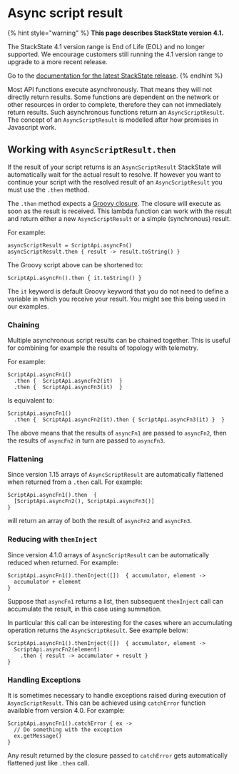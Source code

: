 # Async script result

{% hint style="warning" %}
**This page describes StackState version 4.1.** 

The StackState 4.1 version range is End of Life \(EOL\) and no longer supported. We encourage customers still running the 4.1 version range to upgrade to a more recent release.

Go to the [documentation for the latest StackState release](https://docs.stackstate.com/).
{% endhint %}

Most API functions execute asynchronously. That means they will not directly return results. Some functions are dependent on the network or other resources in order to complete, therefore they can not immediately return results. Such asynchronous functions return an `AsyncScriptResult`. The concept of an `AsyncScriptResult` is modelled after how promises in Javascript work.

## Working with `AsyncScriptResult.then`

If the result of your script returns is an `AsyncScriptResult` StackState will automatically wait for the actual result to resolve. If however you want to continue your script with the resolved result of an `AsyncScriptResult` you must use the `.then` method.

The `.then` method expects a [Groovy closure](https://groovy-lang.org/closures.html). The closure will execute as soon as the result is received. This lambda function can work with the result and return either a new `AsyncScriptResult` or a simple \(synchronous\) result.

For example:

```text
asyncScriptResult = ScriptApi.asyncFn()
asyncScriptResult.then { result -> result.toString() }
```

The Groovy script above can be shortened to:

```text
ScriptApi.asyncFn().then { it.toString() }
```

The `it` keyword is default Groovy keyword that you do not need to define a variable in which you receive your result. You might see this being used in our examples.

### Chaining

Multiple asynchronous script results can be chained together. This is useful for combining for example the results of topology with telemetry.

For example:

```text
ScriptApi.asyncFn1()
  .then {  ScriptApi.asyncFn2(it)  }
  .then {  ScriptApi.asyncFn3(it)  }
```

Is equivalent to:

```text
ScriptApi.asyncFn1()
  .then {  ScriptApi.asyncFn2(it).then { ScriptApi.asyncFn3(it) }  }
```

The above means that the results of `asyncFn1` are passed to `asyncFn2`, then the results of `asyncFn2` in turn are passed to `asyncFn3`.

### Flattening

Since version 1.15 arrays of `AsyncScriptResult` are automatically flattened when returned from a `.then` call. For example:

```text
ScriptApi.asyncFn1().then  {
  [ScriptApi.asyncFn2(), ScriptApi.asyncFn3()]
}
```

will return an array of both the result of `asyncFn2` and `asyncFn3`.

### Reducing with `thenInject`

Since version 4.1.0 arrays of `AsyncScriptResult` can be automatically reduced when returned. For example:

```text
ScriptApi.asyncFn1().thenInject([])  { accumulator, element ->
  accumulator + element
}
```

Suppose that `asyncFn1` returns a list, then subsequent `thenInject` call can accumulate the result, in this case using summation.

In particular this call can be interesting for the cases where an accumulating operation returns the `AsyncScriptResult`. See example below:

```text
ScriptApi.asyncFn1().thenInject([])  { accumulator, element ->
  ScriptApi.asyncFn2(element)
    .then { result -> accumulator + result }
}
```

### Handling Exceptions

It is sometimes necessary to handle exceptions raised during execution of `AsyncScriptResult`. This can be achieved using `catchError` function available from version 4.0. For example:

```text
ScriptApi.asyncFn1().catchError { ex ->
  // Do something with the exception
  ex.getMessage()
}
```

Any result returned by the closure passed to `catchError` gets automatically flattened just like `.then` call.

